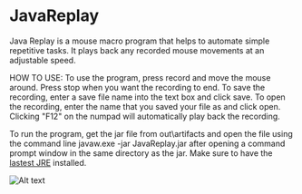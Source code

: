 # JavaReplay

Java Replay is a mouse macro program that helps to automate simple repetitive tasks. It plays back any recorded
mouse movements at an adjustable speed.

HOW TO USE: To use the program, press record and move the mouse around. Press stop when you want the recording to end.
To save the recording, enter a save file name into the text box and click save.
To open the recording, enter the name that you saved your file as and click open.
Clicking "F12" on the numpad will automatically play back the recording.


To run the program, get the jar file from out\artifacts and open the file using the command line javaw.exe -jar JavaReplay.jar after opening a command prompt window in the same directory as the jar. Make sure to have the [lastest JRE](http://www.oracle.com/technetwork/java/javase/downloads/jre8-downloads-2133155.html) installed.

![Alt text](https://github.com/Ryanfsdf/Java-Replay/blob/master/Sample.png "")

